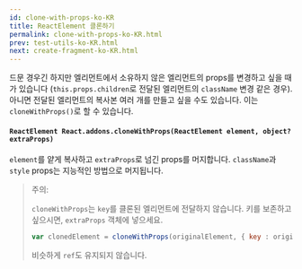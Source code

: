 ```yaml
---
id: clone-with-props-ko-KR
title: ReactElement 클론하기
permalink: clone-with-props-ko-KR.html
prev: test-utils-ko-KR.html
next: create-fragment-ko-KR.html
---
```


드문 경우긴 하지만 엘리먼트에서 소유하지 않은 엘리먼트의 props를 변경하고 싶을 때가 있습니다 (`this.props.children`로 전달된 엘리먼트의 `className` 변경 같은 경우). 아니면 전달된 엘리먼트의 복사본 여러 개를 만들고 싶을 수도 있습니다. 이는 `cloneWithProps()`로 할 수 있습니다.

#### `ReactElement React.addons.cloneWithProps(ReactElement element, object? extraProps)`

`element`를 얕게 복사하고 `extraProps`로 넘긴 props를 머지합니다. `className`과 `style` props는 지능적인 방법으로 머지됩니다.

> 주의:
>
> `cloneWithProps`는 `key`를 클론된 엘리먼트에 전달하지 않습니다. 키를 보존하고 싶으시면, `extraProps` 객체에 넣으세요.
>
> ```js
> var clonedElement = cloneWithProps(originalElement, { key : originalElement.key });
> ```
>
> 비슷하게 `ref`도 유지되지 않습니다.

